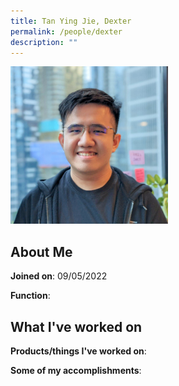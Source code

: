 ```yaml
---
title: Tan Ying Jie, Dexter
permalink: /people/dexter
description: ""
---
```


<img src="/images/headshots/dexter.jpg" title="Tan Ying Jie, Dexter" alt="Tan Ying Jie, Dexter" style="width:50%;margin-left:0">

## About Me

**Joined on**: 09/05/2022

**Function**: 

## What I've worked on

**Products/things I've worked on**:


**Some of my accomplishments**:

